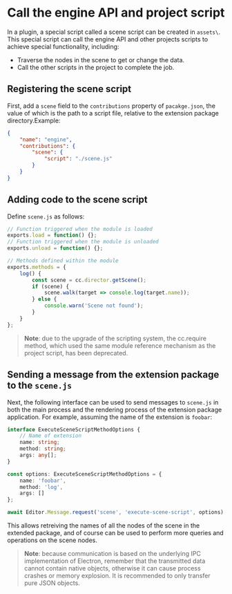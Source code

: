 # Call the engine API and project script

In a plugin, a special script called a scene script can be created in `assets\`. This special script can call the engine API and other projects scripts to achieve special functionality, including:

- Traverse the nodes in the scene to get or change the data.
- Call the other scripts in the project to complete the job.

## Registering the scene script

First, add a `scene` field to the `contributions` property of `pacakge.json`, the value of which is the path to a script file, relative to the extension package directory.Example:

```json
{
    "name": "engine",
    "contributions": {
        "scene": {
            "script": "./scene.js"
        }
    }
}
```

## Adding code to the scene script 

Define `scene.js` as follows:

```javascript
// Function triggered when the module is loaded
exports.load = function() {};
// Function triggered when the module is unloaded
exports.unload = function() {};

// Methods defined within the module
exports.methods = {
    log() {
        const scene = cc.director.getScene();
        if (scene) {
            scene.walk(target => console.log(target.name));
        } else {
            console.warn('Scene not found');
        }
    }
};
```

>**Note**: due to the upgrade of the scripting system, the cc.require method, which used the same module reference mechanism as the project script, has been deprecated.

## Sending a message from the extension package to the `scene.js`

Next, the following interface can be used to send messages to `scene.js` in both the main process and the rendering process of the extension package application. For example, assuming the name of the extension is `foobar`:

```typescript
interface ExecuteSceneScriptMethodOptions {
    // Name of extension
    name: string;
    method: string;
    args: any[];
}

const options: ExecuteSceneScriptMethodOptions = {
    name: 'foobar',
    method: 'log',
    args: []
};

await Editor.Message.request('scene', 'execute-scene-script', options); 
```

This allows retreiving the names of all the nodes of the scene in the extended package, and of course can be used to perform more queries and operations on the scene nodes.

>**Note**: because communication is based on the underlying IPC implementation of Electron, remember that the transmitted data cannot contain native objects, otherwise it can cause process crashes or memory explosion. It is recommended to only transfer pure JSON objects.
